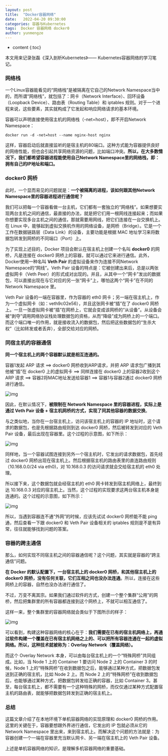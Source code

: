 ```yaml
---
layout: post
title:  "Docker容器网络"
date:   2022-04-20 09:30:00
categories: 容器与Kubernetes
tags:  Docker 容器网络 docker0
author: yunmengze
---
```


* content
{:toc}

本文用来记录张磊《深入剖析Kubernetes》—— Kubernetes容器网络的学习笔记。

### 网络栈

一个Linux容器能看见的“网络栈”是被隔离在它自己的Network Namespace当中的，而所谓“网络栈”，就包括了：网卡（Network Interface）、回环设备（Loopback Device）、路由表（Routing Table）和 iptables 规则。对于一个进程来说，这些要素，其实就构成了它发起和响应网络请求的基本环境。

容器可以声明直接使用宿主机的网络栈（-net=host），即不开启Network Namespace：

```shell
docker run -d -net=host --name nginx-host nginx
```

这样，容器启动后就直接监听的是宿主机的80端口。这种方式能为容器提供良好的网络性能，但也会引起共享网络资源的问题，比如端口冲突。**所以，在大多数情况下，我们都希望容器进程能使用自己Network Namespace里的网络栈，即：拥有自己的IP地址和端口。**







### docker0 网桥

此时，一个显而易见的问题就是：**一个被隔离的进程，该如何跟其他Network Namespace里的容器进程进行通信呢？**

我们可以把每一个容器看做一台主机，它们都有一套独立的“网络栈”。如果想要实现两台主机之间的通信，最直接的办法，就是把它们用一根网线连接起来；而如果你想要实现多台主机之间的通信，那就需要用网线，把它们连接在一台交换机上。在 Linux 中，能够起到虚拟交换机作用的网络设备，是网桥（Bridge）。它是一个工作在数据链路层（Data Link）的设备，主要功能是根据 MAC 地址学习来将数据包转发到网桥的不同端口（Port）上。

为了实现上述目的，Docker 项目会默认在宿主机上创建一个名叫 **docker0** 的网桥，凡是连接在 docker0 网桥上的容器，就可以通过它来进行通信。此外，Docker使用一种名叫 **Veth Pair** 的虚拟设备来作为连接不同Network Namespace的“网线”。Veth Pair 设备的特点是：它被创建出来后，总是以两张虚拟网卡（Veth Peer）的形式成对出现的。并且，从其中一个“网卡”发出的数据包，可以直接出现在与它对应的另一张“网卡”上，哪怕这两个“网卡”在不同的 Network Namespace 里。

Veth Pair 设备的一端在容器里，作为容器的 eth0 网卡；另一端在宿主机上，作为一个虚拟网卡（如：veth9c02e56），并且这张网卡被“插”在了 docker0 网桥上。一旦一张虚拟网卡被“插”在网桥上，它就会变成该网桥的“从设备”。从设备会被“剥夺”调用网络协议栈处理数据包的资格，从而“降级”成为网桥上的一个端口。而这个端口唯一的作用，就是接收流入的数据包，然后把这些数据包的“生杀大权”（比如转发或者丢弃），全部交给对应的网桥。

### 同宿主机的容器通信

**同一个宿主机上的两个容器默认就是相互连通的。**

容器1发起 ARP 请求 ==> docker0 网桥收到ARP请求，并把 ARP 请求包广播到其他被“插”在 docker0 上的虚拟网卡 ==> 同样连接在 docker0 上的容器2收到这个 ARP 请求 ==> 容器2将MAC地址发送给容器1 ==>  容器1与容器2通过 docker0 网桥进行通信。

![img](https://cdn.jsdelivr.net/gh/IT-YUNMENGZE/ImgDB/blog_img/docker0.png)

因此，在默认情况下，**被限制在 Network Namespace 里的容器进程，实际上是通过 Veth Pair 设备 + 宿主机网桥的方式，实现了同其他容器的数据交换**。

与之类似地，当你在一台宿主机上，访问该宿主机上的容器的 IP 地址时，这个请求的数据包，也是先根据路由规则到达 docker0 网桥，然后被转发到对应的 Veth Pair 设备，最后出现在容器里。这个过程的示意图，如下所示：

![img](https://cdn.jsdelivr.net/gh/IT-YUNMENGZE/ImgDB/blog_img/host2container.png)

同样地，当一个容器试图连接到另外一个宿主机时，它发出的请求数据包，首先经过 docker0 网桥出现在宿主机上。然后根据宿主机的路由表里的直连路由规则（10.168.0.0/24 via eth0)，对 10.168.0.3 的访问请求就会交给宿主机的 eth0 处理。

所以接下来，这个数据包就会经宿主机的 eth0 网卡转发到宿主机网络上，最终到达 10.168.0.3 对应的宿主机上。当然，这个过程的实现要求这两台宿主机本身是连通的。这个过程的示意图，如下所示：

![img](https://cdn.jsdelivr.net/gh/IT-YUNMENGZE/ImgDB/blog_img/container2host.png)

所以，当遇到容器连不通“外网”的时候，应该先试试 docker0 网桥能不能 ping 通，然后查看一下跟 docker0 和 Veth Pair 设备相关的 iptables 规则是不是有异常，往往就能够找到问题的答案。

### 容器的跨主通信

那么，如何实现不同宿主机之间的容器通信呢？这个问题，其实就是容器的“跨主通信”问题。

**在 Docker 的默认配置下，一台宿主机上的 docker0 网桥，和其他宿主机上的 docker0 网桥，没有任何关联，它们互相之间也没办法连通**。所以，连接在这些网桥上的容器，自然也没办法进行通信了。

不过，万变不离其宗。如果我们通过软件的方式，创建一个整个集群“公用”的网桥，然后把集群里的所有容器都连接到这个网桥上，不就可以相互通信了。

这样一来，整个集群里的容器网络就会类似于下图所示的样子：

![img](https://cdn.jsdelivr.net/gh/IT-YUNMENGZE/ImgDB/blog_img/overlay_network.png)

可以看到，构建这种容器网络的核心在于：**我们需要在已有的宿主机网络上，再通过软件构建一个覆盖在已有宿主机网络之上的、可以把所有容器连通在一起的虚拟网络。所以，这种技术就被称为：Overlay Network（覆盖网络）。**

而这个 Overlay Network 本身，可以由每台宿主机上的一个“特殊网桥”共同组成。比如，当 Node 1 上的 Container 1 要访问 Node 2 上的 Container 3 的时候，Node 1 上的“特殊网桥”在收到数据包之后，能够通过某种方式，把数据包发送到正确的宿主机，比如 Node 2 上。而 Node 2 上的“特殊网桥”在收到数据包后，也能够通过某种方式，把数据包转发给正确的容器，比如 Container 3。甚至，每台宿主机上，都不需要有一个这种特殊的网桥，而仅仅通过某种方式配置宿主机的路由表，就能够把数据包转发到正确的宿主机上。

### 总结
这篇文章介绍了在本地环境下单机容器网络的实现原理和 docker0 网桥的作用。这里的关键在于，容器要想跟外界进行通信，它发出的 IP 包就必须从它的 Network Namespace 里出来，来到宿主机上。而解决这个问题的方法就是：为容器创建一个一端在容器里充当默认网卡、另一端在宿主机上的 Veth Pair 设备。

上述是单机容器网络的知识，是理解多机容器网络的重要基础。



